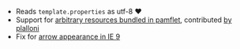 * Reads `template.properties` as utf-8 ♥
* Support for [arbitrary resources bundled in pamflet][files], contributed
  [by plalloni][29]
* Fix for [arrow appearance in IE 9][36]

[files]: http://pamflet.databinder.net/Additional+resources.html
[29]: https://github.com/n8han/pamflet/pull/29
[36]: https://github.com/n8han/pamflet/pull/36
